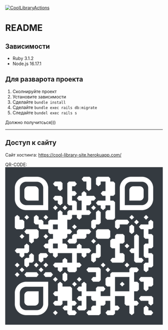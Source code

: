 [![CoolLibraryActions](https://github.com/TheHexReader/XideSite/actions/workflows/CoolLibraryActions.yml/badge.svg)](https://github.com/TheHexReader/XideSite/actions/workflows/CoolLibraryActions.yml)

# README

## Зависимости

- Ruby 3.1.2
- Node.js 16.17.1

## Для разварота проекта

1. Сколнируйте проект
2. Установите зависимости
3. Сделайте `bundle install`
4. Сделайте `bundle exec rails db:migrate`
5. Следайте `bundel exec rails s`

Должно получитсься)))

---

## Доступ к сайту

Сайт хостинга: https://cool-library-site.herokuapp.com/

QR-CODE:
![alt text](qr-code.png)